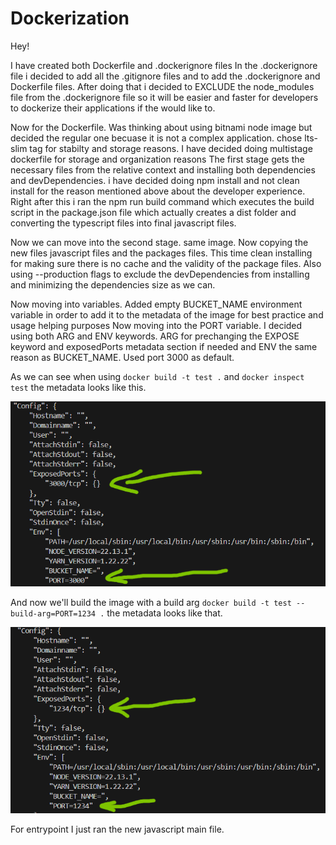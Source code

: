 # Dockerization

Hey!

I have created both Dockerfile and .dockerignore files
In the .dockerignore file i decided to add all the .gitignore files and to add the .dockerignore and Dockerfile files.
After doing that i decided to EXCLUDE the node_modules file from the .dockerignore file so it will be easier and faster for developers to dockerize their applications if the would like to.

Now for the Dockerfile. Was thinking about using bitnami node image but decided the regular one becuase it is not a complex application. chose lts-slim tag for stabilty and storage reasons.
I have decided doing multistage dockerfile for storage and organization reasons
The first stage gets the necessary files from the relative context and installing both dependencies and devDependencies. i have decided doing npm install and not clean install for the reason mentioned above about the developer experience.
Right after this i ran the npm run build command which executes the build script in the package.json file which actually creates a dist folder and converting the typescript files into final javascript files.

Now we can move into the second stage. same image.
Now copying the new files javascript files and the packages files.
This time clean installing for making sure there is no cache and the validity of the package files.
Also using --production flags to exclude the devDependencies from installing and minimizing the dependencies size as we can.

Now moving into variables.
Added empty BUCKET_NAME environment variable in order to add it to the metadata of the image for best practice and usage helping purposes
Now moving into the PORT variable. I decided using both ARG and ENV keywords. ARG for prechanging the EXPOSE keyword and exposedPorts metadata section if needed and ENV the same reason as BUCKET_NAME. Used port 3000 as default.

As we can see when using `docker build -t test .` and `docker inspect test` the metadata looks like this.

![Alt text](Assets/no-arg.png "Without Argument")

And now we'll build the image with a build arg `docker build -t test --build-arg=PORT=1234 .` the metadata looks like that.

![Alt text](Assets/arg.png "With Argument")

For entrypoint I just ran the new javascript main file.
